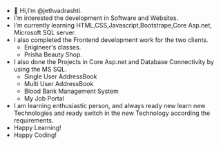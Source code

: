 - 👋 Hi,I’m @jethvadrashti.
- I’m interested the development in Software and Websites.
- I’m currently learning HTML,CSS,Javascript,Bootstrape,Core Asp.net, Microsoft SQL server.
- I also completed the Frontend development work for the two clients.
   - Enigineer's classes.
   - Prisha Beauty Shop.
- I also done the Projects in Core Asp.net and Database Connectivity by using the MS SQL.
    - Single User AddressBook
    - Multi User AddressBook
    - Blood Bank Management System
    - My Job Portal
- I am learning enthusiastic person, and always ready new learn new Technologies and ready switch in the new Technology according the requirements.
- Happy Learning!
- Happy Coding!
    
 


